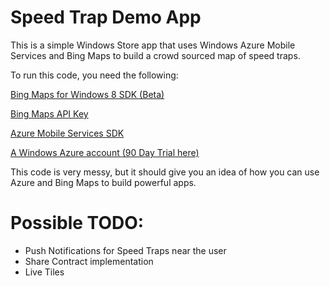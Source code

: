Speed Trap Demo App
=====================================

This is a simple Windows Store app that uses Windows Azure Mobile Services and Bing Maps to build a crowd sourced map of speed traps. 

To run this code, you need the following:

[Bing Maps for Windows 8 SDK (Beta)](http://bit.ly/PGBingMapAPI)

[Bing Maps API Key](http://bingmapsportal.com)

[Azure Mobile Services SDK](http://bit.ly/PGAMS)

[A Windows Azure account (90 Day Trial here)](http://bit.ly/PGAzureTrial)

This code is very messy, but it should give you an idea of how you can use Azure and Bing Maps to build powerful apps.

Possible TODO:
===========================
- Push Notifications for Speed Traps near the user
- Share Contract implementation
- Live Tiles